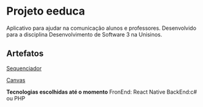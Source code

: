 # Projeto eeduca

Aplicativo para ajudar na comunicação alunos e professores.
Desenvolvido para a disciplina Desenvolvimento de Software 3 na Unisinos.


## Artefatos
[Sequenciador](https://drive.google.com/file/d/1vsnCOR2l2IxNwvDXWVGWiWN7jjdHQnYK/view)

[Canvas](https://drive.google.com/file/d/1fisdjO78SoFXBQSaJKvgA0e2RJ4-FBMS/view)

**Tecnologias escolhidas até o momento**
FronEnd: React Native
BackEnd:c# ou PHP
